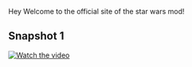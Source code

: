 Hey Welcome to the official site of the star wars mod!

## Snapshot 1
[![Watch the video](https://img.youtube.com/vi/K_U8KsA6OZc/maxresdefault.jpg)](https://youtu.be/K_U8KsA6OZc)
